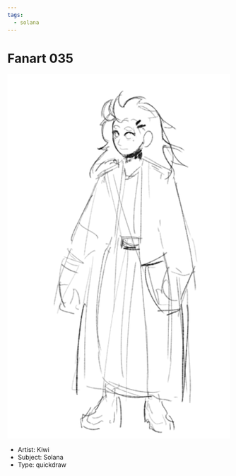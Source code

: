 ```yaml
---
tags:
  - solana
---
```


# Fanart 035

<img src="assets/2024-11-01_fanimage-045.png">

- Artist: Kiwi
- Subject: Solana
- Type: quickdraw
